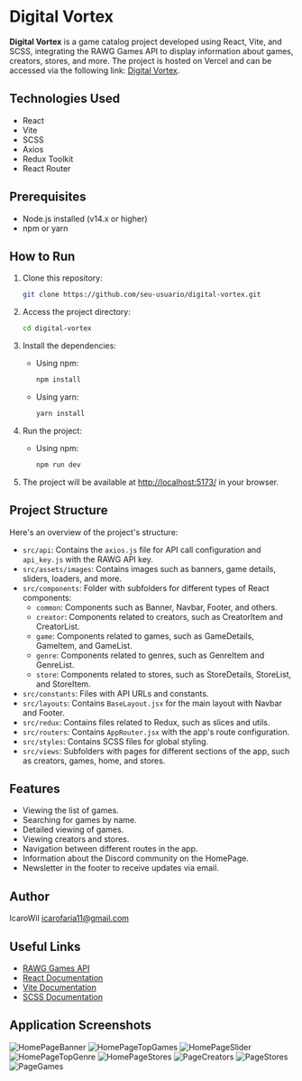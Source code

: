 # Digital Vortex

**Digital Vortex** is a game catalog project developed using React, Vite, and SCSS, integrating the RAWG Games API to display information about games, creators, stores, and more. The project is hosted on Vercel and can be accessed via the following link: [Digital Vortex](https://digital-vortex.vercel.app).

## Technologies Used

- React
- Vite
- SCSS
- Axios
- Redux Toolkit
- React Router

## Prerequisites

- Node.js installed (v14.x or higher)
- npm or yarn

## How to Run

1. Clone this repository:

    ```bash
    git clone https://github.com/seu-usuario/digital-vortex.git
    ```

2. Access the project directory:

    ```bash
    cd digital-vortex
    ```

3. Install the dependencies:

    - Using npm:

        ```bash
        npm install
        ```

    - Using yarn:

        ```bash
        yarn install
        ```

4. Run the project:

    - Using npm:

        ```bash
        npm run dev
        ```

5. The project will be available at [http://localhost:5173/](http://localhost:5173/) in your browser.

## Project Structure

Here's an overview of the project's structure:

- `src/api`: Contains the `axios.js` file for API call configuration and `api_key.js` with the RAWG API key.
- `src/assets/images`: Contains images such as banners, game details, sliders, loaders, and more.
- `src/components`: Folder with subfolders for different types of React components:
    - `common`: Components such as Banner, Navbar, Footer, and others.
    - `creator`: Components related to creators, such as CreatorItem and CreatorList.
    - `game`: Components related to games, such as GameDetails, GameItem, and GameList.
    - `genre`: Components related to genres, such as GenreItem and GenreList.
    - `store`: Components related to stores, such as StoreDetails, StoreList, and StoreItem.
- `src/constants`: Files with API URLs and constants.
- `src/layouts`: Contains `BaseLayout.jsx` for the main layout with Navbar and Footer.
- `src/redux`: Contains files related to Redux, such as slices and utils.
- `src/routers`: Contains `AppRouter.jsx` with the app's route configuration.
- `src/styles`: Contains SCSS files for global styling.
- `src/views`: Subfolders with pages for different sections of the app, such as creators, games, home, and stores.

## Features

- Viewing the list of games.
- Searching for games by name.
- Detailed viewing of games.
- Viewing creators and stores.
- Navigation between different routes in the app.
- Information about the Discord community on the HomePage.
- Newsletter in the footer to receive updates via email.

## Author

IcaroWil <icarofaria11@gmail.com>

## Useful Links

- [RAWG Games API](https://rawg.io/apidocs)
- [React Documentation](https://react.dev/)
- [Vite Documentation](https://vitejs.dev/guide/)
- [SCSS Documentation](https://sass-lang.com/documentation)

## Application Screenshots

![HomePageBanner](screenshorts/HomePageBanner.jpg)
![HomePageTopGames](screenshorts/HomePageTopGames.jpg)
![HomePageSlider](screenshorts/HomePageSldier.jpg)
![HomePageTopGenre](screenshorts/HomePageTopGenre.jpg)
![HomePageStores](screenshorts/HomePageStores.jpg)
![PageCreators](screenshorts/PageCreators.jpg)
![PageStores](screenshorts/PageStores.jpg)
![PageGames](screenshorts/PageGames.jpg)

